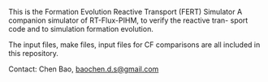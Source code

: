 This is the Formation Evolution Reactive Transport (FERT) Simulator
A companion simulator of RT-Flux-PIHM, to verify the reactive tran-
sport code and to simulation formation evolution.

The input files, make files, input files for CF comparisons are all
 included in this repository.

Contact: Chen Bao, baochen.d.s@gmail.com